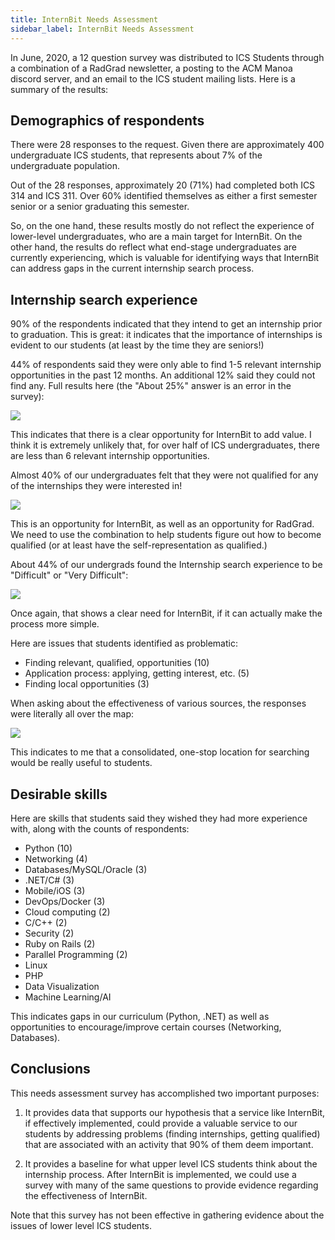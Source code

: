 ```yaml
---
title: InternBit Needs Assessment
sidebar_label: InternBit Needs Assessment
---
```


In June, 2020, a 12 question survey was distributed to ICS Students through a combination of a RadGrad newsletter, a posting to the ACM Manoa discord server, and an email to the ICS student mailing lists. Here is a summary of the results:

## Demographics of respondents

There were 28 responses to the request.  Given there are approximately 400 undergraduate ICS students, that represents about 7% of the undergraduate population.

Out of the 28 responses, approximately 20 (71%) had completed both ICS 314 and ICS 311.  Over 60% identified themselves as either a first semester senior or a senior graduating this semester.

So, on the one hand, these results mostly do not reflect the experience of lower-level undergraduates, who are a main target for InternBit. On the other hand, the results do reflect what end-stage undergraduates are currently experiencing, which is valuable for identifying ways that InternBit can address gaps in the current internship search process.

## Internship search experience

90% of the respondents indicated that they intend to get an internship prior to graduation. This is great: it indicates that the importance of internships is evident to our students (at least by the time they are seniors!)

44% of respondents said they were only able to find 1-5 relevant internship opportunities in the past 12 months. An additional 12% said they could not find any. Full results here (the "About 25%" answer is an error in the survey):

<img src="/img/internbit/internbit-needs-assessment-1.png"/>

This indicates that there is a clear opportunity for InternBit to add value.  I think it is extremely unlikely that, for over half of ICS undergraduates, there are less than 6 relevant internship opportunities.

Almost 40% of our undergraduates felt that they were not qualified for any of the internships they were interested in!

<img src="/img/internbit/internbit-needs-assessment-2.png"/>

This is an opportunity for InternBit, as well as an opportunity for RadGrad. We need to use the combination to help students figure out how to become qualified (or at least have the self-representation as qualified.)

About 44% of our undergrads found the Internship search experience to be "Difficult" or "Very Difficult":

<img src="/img/internbit/internbit-needs-assessment-3.png"/>

Once again, that shows a clear need for InternBit, if it can actually make the process more simple.

Here are issues that students identified as problematic:

  * Finding relevant, qualified, opportunities (10)
  * Application process: applying, getting interest, etc. (5)
  * Finding local opportunities (3)

When asking about the effectiveness of various sources, the responses were literally all over the map:

<img src="/img/internbit/internbit-needs-assessment-4.png"/>

This indicates to me that a consolidated, one-stop location for searching would be really useful to students.

## Desirable skills

Here are skills that students said they wished they had more experience with, along with the counts of respondents:

  * Python (10)
  * Networking (4)
  * Databases/MySQL/Oracle (3)
  * .NET/C# (3)
  * Mobile/iOS (3)
  * DevOps/Docker (3)
  * Cloud computing (2)
  * C/C++ (2)
  * Security (2)
  * Ruby on Rails (2)
  * Parallel Programming (2)
  * Linux
  * PHP
  * Data Visualization
  * Machine Learning/AI

This indicates gaps in our curriculum (Python, .NET) as well as opportunities to encourage/improve certain courses (Networking, Databases).


## Conclusions

This needs assessment survey has accomplished two important purposes:

  1.  It provides data that supports our hypothesis that a service like InternBit, if effectively implemented, could provide a valuable service to our students by addressing problems (finding internships, getting qualified) that are associated with an activity that 90% of them deem important.

  2. It provides a baseline for what upper level ICS students think about the internship process. After InternBit is implemented, we could use a survey with many of the same questions to provide evidence regarding the effectiveness of InternBit.

Note that this survey has not been effective in gathering evidence about the issues of lower level ICS students.



